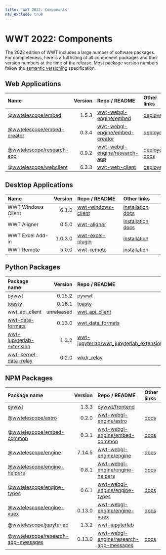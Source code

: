 ```yaml
---
title: 'WWT 2022: Components'
nav_exclude: true
---
```


# WWT 2022: Components

The 2022 edition of WWT includes a large number of software packages. For
completeness, here is a full listing of all component packages and their version
numbers at the time of the release. Most package version numbers follow the
[semantic versioning][semver] specification.

[semver]: https://semver.org/


## Web Applications

| Name | Version | Repo / README | Other links |
|:-----|--------:|:--------------|:------------|
| [@wwtelescope/embed][wwt_embed_npm] | 1.5.3 | [wwt-webgl-engine/embed][wwt_embed_rm] | [deployed][wwt_embed_deployed] |
| [@wwtelescope/embed-creator][wwt_embed-creator_npm] | 0.3.4 | [wwt-webgl-engine/embed-creator][wwt_embed-creator_rm] | [deployed][wwt_embed-creator_deployed] |
| [@wwtelescope/research-app][wwt_research-app_npm] | 0.9.2 | [wwt-webgl-engine/research-app][wwt_research-app_rm] | [deployed][wwt_research-app_deployed], [docs][wwt_research-app_docs] |
| [@wwtelescope/webclient][wwt_webclient_npm] | 6.3.3 | [wwt-web-client][wwt_webclient_rm] | [deployed][wwt_webclient_deployed] |

[wwt_embed_npm]: https://npmjs.com/package/@wwtelescope/embed
[wwt_embed_rm]: https://github.com/WorldWideTelescope/wwt-webgl-engine/tree/master/embed#readme
[wwt_embed_deployed]: https://web.wwtassets.org/embed/1/wwt/
[wwt_embed-creator_npm]: https://npmjs.com/package/@wwtelescope/embed-creator
[wwt_embed-creator_rm]: https://github.com/WorldWideTelescope/wwt-webgl-engine/tree/master/embed-creator#readme
[wwt_embed-creator_deployed]: https://embed.worldwidetelescope.org/
[wwt_research-app_npm]: https://npmjs.com/package/@wwtelescope/research-app
[wwt_research-app_rm]: https://github.com/WorldWideTelescope/wwt-webgl-engine/tree/master/research-app#readme
[wwt_research-app_deployed]: https://web.wwtassets.org/research/latest/
[wwt_research-app_docs]: https://docs.worldwidetelescope.org/research-app/latest/
[wwt_webclient_npm]: https://npmjs.com/package/@wwtelescope/webclient
[wwt_webclient_rm]: https://github.com/WorldWideTelescope/wwt-web-client/#readme
[wwt_webclient_deployed]: https://worldwidetelescope.org/webclient/


## Desktop Applications

| Name | Version | Repo / README | Other links |
|:-----|--------:|:--------------|:------------|
| WWT Windows Client | 6.1.0 | [wwt-windows-client][winclient_rm] | [installation][winclient_install], [docs][winclient_docs] |
| WWT Aligner | 0.5.0 | [wwt-aligner][aligner_rm] | [installation][aligner_install], [docs][aligner_docs] |
| WWT Excel Add-in | 1.0.3.0 | [wwt-excel-plugin][excel_rm] | [installation][excel_install] |
| WWT Remote | 5.0.0 | [wwt-remote][remote_rm] | [installation][remote_install] |

[winclient_rm]: https://github.com/WorldWideTelescope/wwt-windows-client/#readme
[winclient_docs]: https://docs.worldwidetelescope.org/user-manual/
[winclient_install]: https://worldwidetelescope.org/download/#windows-client
[aligner_rm]: https://github.com/WorldWideTelescope/wwt-aligner/#readme
[aligner_install]: https://docs.worldwidetelescope.org/aligner/latest/installation/
[aligner_docs]: https://docs.worldwidetelescope.org/aligner/
[excel_rm]: https://github.com/WorldWideTelescope/wwt-excel-plugin/#readme
[excel_install]: https://worldwidetelescope.org/download/#excel-addin
[remote_rm]: https://github.com/WorldWideTelescope/wwt-remote/#readme
[remote_install]: https://worldwidetelescope.org/download/#remote-control


## Python Packages

| Package name | Version | Repo / README | Other links |
|:-------------|--------:|:--------------|:------------|
| [pywwt][pywwt_pypi] | 0.15.2 | [pywwt][pywwt_rm] | [docs][pywwt_docs] |
| [toasty][toasty_pypi] | 0.16.1 | [toasty][toasty_rm] | [docs][toasty_docs] |
| wwt_api_client | unreleased | [wwt_api_client][wwt_api_client_rm] | [docs][wwt_api_client_docs] |
| [wwt-data-formats][wdf_pypi] | 0.13.0 | [wwt_data_formats][wdf_rm] | [docs][wdf_docs] |
| [wwt-jupyterlab-extension][wje_pypi] | 1.3.2 | [wwt-jupyterlab/wwt_jupyterlab_extension][wwt-jupyterlab_rm] |  |
| [wwt-kernel-data-relay][wkdr_pypi] | 0.2.0 | [wkdr_relay][wkdr_relay_rm] | [docs][wkdr_docs] |

[pywwt_pypi]: https://pypi.org/project/pywwt/
[pywwt_rm]: https://github.com/WorldWideTelescope/pywwt/#readme
[pywwt_docs]: https://pywwt.readthedocs.io/
[toasty_pypi]: https://pypi.org/project/toasty/
[toasty_rm]: https://github.com/WorldWideTelescope/toasty/#readme
[toasty_docs]: https://toasty.readthedocs.io/
[wwt_api_client_rm]: https://github.com/WorldWideTelescope/wwt_api_client/#readme
[wwt_api_client_docs]: https://wwt-api-client.readthedocs.io/
[wdf_pypi]: https://pypi.org/project/wwt-data-formats
[wdf_rm]: https://github.com/WorldWideTelescope/wwt_data_formats/#readme
[wdf_docs]: https://wwt-data-formats.readthedocs.io/
[wje_pypi]: https://pypi.org/project/wwt-jupyterlab-extension
[wwt-jupyterlab_rm]: https://github.com/WorldWideTelescope/wwt-jupyterlab/tree/master/wwt_jupyterlab_extension#readme
[wkdr_pypi]: https://pypi.org/project/wwt-kernel-data-relay
[wkdr_relay_rm]: https://github.com/WorldWideTelescope/wwt_kernel_data_relay/#readme
[wkdr_docs]: https://wwt-kernel-data-relay.readthedocs.io/


## NPM Packages

| Package name | Version | Repo / README | Other links |
|:-------------|--------:|:--------------|:------------|
| [pywwt][pywwt_npm] | 1.3.3 | [pywwt/frontend][pywwt_npm_rm] | |
| [@wwtelescope/astro][wwt_astro_npm] | 0.2.0 | [wwt-webgl-engine/astro][wwt_astro_rm] | [docs][wwt_astro_docs] |
| [@wwtelescope/embed-common][wwt_embed-common_npm] | 0.3.1 | [wwt-webgl-engine/embed-common][wwt_embed-common_rm] | [docs][wwt_embed-common_docs] |
| [@wwtelescope/engine][wwt_engine_npm] | 7.14.5 |[wwt-webgl-engine/engine][wwt_engine_rm] | [docs][wwt_engine_docs] |
| [@wwtelescope/engine-helpers][wwt_engine-helpers_npm] | 0.8.1 | [wwt-webgl-engine/engine-helpers][wwt_engine-helpers_rm] | [docs][wwt_engine-helpers_docs] |
| [@wwtelescope/engine-types][wwt_engine-types_npm] | 0.6.1 | [wwt-webgl-engine/engine-types][wwt_engine-types_rm] | [docs][wwt_engine-types_docs] |
| [@wwtelescope/engine-vuex][wwt_engine-vuex_npm] | 0.13.0 | [wwt-webgl-engine/engine-vuex][wwt_engine-vuex_rm] | [docs][wwt_engine-vuex_docs] |
| [@wwtelescope/jupyterlab][wwt_jupyterlab_npm] | 1.3.2 | [wwt-jupyterlab][wwt_jupyterlab_rm] | |
| [@wwtelescope/research-app-messages][wwt_research-app-messages_npm] | 0.13.0 | [wwt-webgl-engine/research-app-messages][wwt_research-app-messages_rm] | [docs][wwt_research-app-messages_docs] |

[pywwt_npm]: https://npmjs.com/package/pywwt
[pywwt_npm_rm]: https://github.com/WorldWideTelescope/pywwt/tree/master/frontend#readme
[wwt_astro_npm]: https://npmjs.com/package/@wwtelescope/astro
[wwt_astro_rm]: https://github.com/WorldWideTelescope/wwt-webgl-engine/tree/master/astro#readme
[wwt_astro_docs]: https://docs.worldwidetelescope.org/webgl-reference/latest/apiref/astro/
[wwt_embed-common_npm]: https://npmjs.com/package/@wwtelescope/embed-common
[wwt_embed-common_rm]: https://github.com/WorldWideTelescope/wwt-webgl-engine/tree/master/embed-common#readme
[wwt_embed-common_docs]: https://docs.worldwidetelescope.org/webgl-reference/latest/apiref/embed-common/
[wwt_engine_npm]: https://npmjs.com/package/@wwtelescope/engine
[wwt_engine_rm]: https://github.com/WorldWideTelescope/wwt-webgl-engine/tree/master/engine#readme
[wwt_engine_docs]: https://docs.worldwidetelescope.org/webgl-reference/latest/apiref/engine/
[wwt_engine-helpers_npm]: https://npmjs.com/package/@wwtelescope/engine-helpers
[wwt_engine-helpers_rm]: https://github.com/WorldWideTelescope/wwt-webgl-engine/tree/master/engine-helpers#readme
[wwt_engine-helpers_docs]: https://docs.worldwidetelescope.org/webgl-reference/latest/apiref/engine-helpers/
[wwt_engine-types_npm]: https://npmjs.com/package/@wwtelescope/engine-types
[wwt_engine-types_rm]: https://github.com/WorldWideTelescope/wwt-webgl-engine/tree/master/engine-types#readme
[wwt_engine-types_docs]: https://docs.worldwidetelescope.org/webgl-reference/latest/apiref/engine-types/
[wwt_engine-vuex_npm]: https://npmjs.com/package/@wwtelescope/engine-vuex
[wwt_engine-vuex_rm]: https://github.com/WorldWideTelescope/wwt-webgl-engine/tree/master/engine-vuex#readme
[wwt_engine-vuex_docs]: https://docs.worldwidetelescope.org/webgl-reference/latest/apiref/engine-vuex/
[wwt_jupyterlab_npm]: https://npmjs.com/package/@wwtelescope/jupyterlab
[wwt_jupyterlab_rm]: https://github.com/WorldWideTelescope/wwt-jupyterlab#readme
[wwt_research-app-messages_npm]: https://npmjs.com/package/@wwtelescope/research-app-messages
[wwt_research-app-messages_rm]: https://github.com/WorldWideTelescope/wwt-webgl-engine/tree/master/research-app-messages#readme
[wwt_research-app-messages_docs]: https://docs.worldwidetelescope.org/webgl-reference/latest/apiref/research-app-messages/
